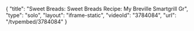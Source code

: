 {
    "title": "Sweet Breads: Sweet Breads Recipe: My Breville Smartgrill Gr",
    "type": "solo",
    "layout": "iframe-static",
    "videoId": "3784084",
    "url": "\/tvpembed\/3784084"
}